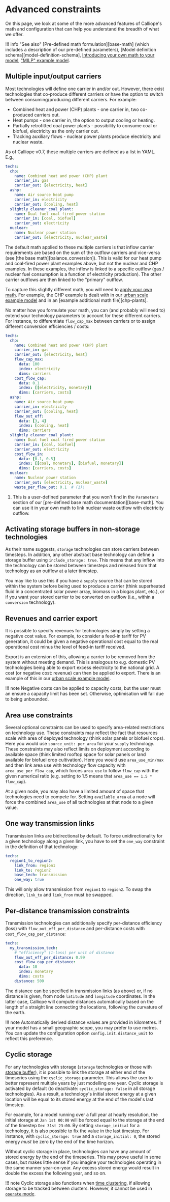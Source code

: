 # Advanced constraints

On this page, we look at some of the more advanced features of Calliope's math and configuration that can help you understand the breadth of what we offer.

!!! info "See also"
    [Pre-defined math formulation][base-math] (which includes a description of our pre-defined parameters),
    [Model definition schema][model-definition-schema],
    [Introducing your own math to your model](../user_defined_math/customise.md),
    ["MILP" example model](../examples/milp/index.md).

## Multiple input/output carriers

Most technologies will define one carrier in and/or out.
However, there exist technologies that co-produce different carriers or have the option to switch between consuming/producing different carriers.
For example:

* Combined heat and power (CHP) plants - one carrier in, two co-produced carriers out.
* Heat pumps - one carrier in, the option to output cooling or heating.
* Partially retrofitted coal power plants - possibility to consume coal or biofuel, electricity as the only carrier out.
* Tracking auxiliary flows - nuclear power plants produce electricity and nuclear waste.

As of Calliope v0.7, these multiple carriers are defined as a list in YAML.
E.g.,

```yaml
techs:
  chp:
    name: Combined heat and power (CHP) plant
    carrier_in: gas
    carrier_out: [electricity, heat]
  ashp:
    name: Air source heat pump
    carrier_in: electricity
    carrier_out: [cooling, heat]
  slightly_cleaner_coal_plant:
    name: Dual fuel coal fired power station
    carrier_in: [coal, biofuel]
    carrier_out: electricity
  nuclear:
    name: Nuclear power station
    carrier_out: [electricity, nuclear_waste]
```

The default math applied to these multiple carriers is that inflow carrier requirements are based on the sum of the outflow carriers and vice-versa (see [the base math][balance_conversion]).
This is valid for our heat pump and coal-fired power plant examples above, but not the nuclear and CHP examples.
In these examples, the inflow is linked to a specific outflow (gas / nuclear fuel consumption is a function of electricity production).
The other carrier outflows are then linked to the "primary" outflow.

To capture this slightly different math, you will need to [apply your own math](../user_defined_math/index.md).
For example, the CHP example is dealt with in our [urban scale example model](../examples/urban_scale/index.md#interlude-user-defined-math) and in an [example additional math file][chp-plants].

No matter how you formulate your math, you can (and probably will need to) extend your technology parameters to account for these different carriers.
For instance, to differentiate `flow_cap_max` between carriers or to assign different conversion efficiencies / costs:

```yaml
techs:
  chp:
    name: Combined heat and power (CHP) plant
    carrier_in: gas
    carrier_out: [electricity, heat]
    flow_cap_max:
      data: 100
      index: electricity
      dims: carriers
    cost_flow_cap:
      data: 0.1
      index: [[electricity, monetary]]
      dims: [carriers, costs]
  ashp:
    name: Air source heat pump
    carrier_in: electricity
    carrier_out: [cooling, heat]
    flow_out_eff:
      data: [3, 4]
      index: [cooling, heat]
      dims: carriers
  slightly_cleaner_coal_plant:
    name: Dual fuel coal fired power station
    carrier_in: [coal, biofuel]
    carrier_out: electricity
    cost_flow_in:
      data: [0.1, 0.5]
      index: [[coal, monetary], [biofuel, monetary]]
      dims: [carriers, costs]
  nuclear:
    name: Nuclear power station
    carrier_out: [electricity, nuclear_waste]
    waste_per_flow_out: 0.1  # (1)!
```

1. This is a user-defined parameter that you won't find in the `Parameters` section of our [pre-defined base math documentation][base-math].
You can use it in your own math to link nuclear waste outflow with electricity outflow.

## Activating storage buffers in non-storage technologies

As their name suggests, `storage` technologies can store carriers between timesteps.
In addition, any other abstract base technology can define a storage buffer using `include_storage: true`.
This means that any inflow into the technology can be stored between timesteps and released from that technology as an outflow at a later timestep.

You may like to use this if you have a `supply` source that can be stored within the system before being used to produce a carrier (think superheated fluid in a concentrated solar power array, biomass in a biogas plant, etc.),
or if you want your stored carrier to be converted on outflow (i.e., within a `conversion` technology).

## Revenues and carrier export

It is possible to specify revenues for technologies simply by setting a negative cost value.
For example, to consider a feed-in tariff for PV generation, it could be given a negative operational cost equal to the real operational cost minus the level of feed-in tariff received.

Export is an extension of this, allowing a carrier to be removed from the system without meeting demand.
This is analogous to e.g. domestic PV technologies being able to export excess electricity to the national grid.
A cost (or negative cost: revenue) can then be applied to export.
There is an example of this in our [urban scale example model](../examples/urban_scale/index.md#revenue-by-export).

!!! note
    Negative costs can be applied to capacity costs, but the user must an ensure a capacity limit has been set.
    Otherwise, optimisation will fail due to being unbounded.

## Area use constraints

Several optional constraints can be used to specify area-related restrictions on technology use.
These constraints may reflect the fact that resources scale with area of deployed technology (think solar panels or biofuel crops).
Here you would use `source_unit: per_area` for your `supply` technology.
These constraints may also reflect limits on deployment according to available space (think limited rooftop space for solar panels or land available for biofuel crop cultivation).
Here you would use `area_use_min/max` and then link area use with technology flow capacity with `area_use_per_flow_cap`, which forces `area_use` to follow `flow_cap` with the given numerical ratio (e.g. setting to 1.5 means that `area_use == 1.5 * flow_cap`).

At a given node, you may also have a limited amount of space that technologies need to compete for.
Setting `available_area` at a node will force the combined `area_use` of all technologies at that node to a given value.

## One way transmission links

Transmission links are bidirectional by default.
To force unidirectionality for a given technology along a given link, you have to set the `one_way` constraint in the definition of that technology:

```yaml
techs:
  region1_to_region2:
    link_from: region1
    link_to: region2
    base_tech: transmission
    one_way: true
```

This will only allow transmission from `region1` to `region2`.
To swap the direction, `link_to` and `link_from` must be swapped.

## Per-distance transmission constraints

Transmission technologies can additionally specify per-distance efficiency (loss) with `flow_out_eff_per_distance` and per-distance costs with `cost_flow_cap_per_distance`:

```yaml
techs:
  my_transmission_tech:
    # "efficiency" (1-loss) per unit of distance
    flow_out_eff_per_distance: 0.99
    cost_flow_cap_per_distance:
      data: 10
      index: monetary
      dims: costs
    distance: 500
```

The distance can be specified in transmission links (as above) or, if no distance is given, from node `latitude` and `longitude` coordinates.
In the latter case, Calliope will compute distances automatically based on the length of a straight line connecting the locations, following the curvature of the earth.

!!! note
    Automatically derived distance values are provided in kilometres.
    If your model has a small geographic scope, you may prefer to use metres.
    You can update the configuration option `config.init.distance_unit` to reflect this preference.

## Cyclic storage

For any technologies with storage (`storage` technologies or those with [storage buffer](#activating-storage-buffers-in-non-storage-technologies)), it is possible to link the storage at either end of the timeseries using the `cyclic_storage` parameter.
This allows the user to better represent multiple years by just modelling one year.
Cyclic storage is activated by default (to deactivate: `cyclic_storage: false` in all storage technologies).
As a result, a technology's initial stored energy at a given location will be equal to its stored energy at the end of the model's last timestep.

For example, for a model running over a full year at hourly resolution, the initial storage at `Jan 1st 00:00` will be forced equal to the storage at the end of the timestep `Dec 31st 23:00`.
By setting `storage_initial` for a technology, it is also possible to fix the value in the last timestep.
For instance, with `cyclic_storage: true` and a `storage_initial: 0`, the stored energy *must* be zero by the end of the time horizon.

Without cyclic storage in place, technologies can have any amount of stored energy by the end of the timeseries.
This may prove useful in some cases, but makes little sense if you imagine your technologies operating in the same manner year-on-year.
Any excess stored energy would result in double the excess the following year, and so on.

!!! note
    Cyclic storage also functions when [time clustering](time.md#time-clustering), if allowing storage to be tracked between clusters.
    However, it cannot be used in [`operate` mode](../pre_defined_math/mode.md#operate-mode).
